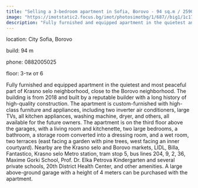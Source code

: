 ```yaml
---
title: "Selling a 3-bedroom apartment in Sofia, Borovo - 94 sq.m / 259000 EUR :: imot.bg Ad."
image: "https://imotstatic2.focus.bg/imot/photosimotbg/1/687//big1/1c170953865323687_X8.jpg"
description: "Fully furnished and equipped apartment in the quietest and most peaceful part of Krasno selo neighborhood, close to the Borovo neighborhood. The building is from 2018 and built by a reputable builder with a long history of high-quality construction. The apartment is custom-furnished with high-class furniture and appliances, including two inverter air conditioners, large TVs, all kitchen appliances, washing machine, dryer, and others, all available for the future owners. The apartment is on the third floor above the garages, with a living room and kitchenette, two large bedrooms, a bathroom, a storage room converted into a dressing room, and a wet room, two terraces (east facing a garden with pine trees, west facing an inner courtyard). Nearby are the Krasno selo and Borovo markets, LIDL, Billa, Fantastico, Krasno selo Metro station, tram stop 5, bus lines 204, 9, 2, 36, Maxime Gorki School, Prof. Dr. Elka Petrova Kindergarten and several private schools, 20th District Health Center, and other amenities. A large above-ground garage with a height of 4 meters can be purchased with the apartment."
---
```


location: City Sofia, Borovo

build: 94 m

phone: 0882005025

floor: 3-ти от 6

Fully furnished and equipped apartment in the quietest and most peaceful part of Krasno selo neighborhood, close to the Borovo neighborhood. The building is from 2018 and built by a reputable builder with a long history of high-quality construction. The apartment is custom-furnished with high-class furniture and appliances, including two inverter air conditioners, large TVs, all kitchen appliances, washing machine, dryer, and others, all available for the future owners. The apartment is on the third floor above the garages, with a living room and kitchenette, two large bedrooms, a bathroom, a storage room converted into a dressing room, and a wet room, two terraces (east facing a garden with pine trees, west facing an inner courtyard). Nearby are the Krasno selo and Borovo markets, LIDL, Billa, Fantastico, Krasno selo Metro station, tram stop 5, bus lines 204, 9, 2, 36, Maxime Gorki School, Prof. Dr. Elka Petrova Kindergarten and several private schools, 20th District Health Center, and other amenities. A large above-ground garage with a height of 4 meters can be purchased with the apartment.


